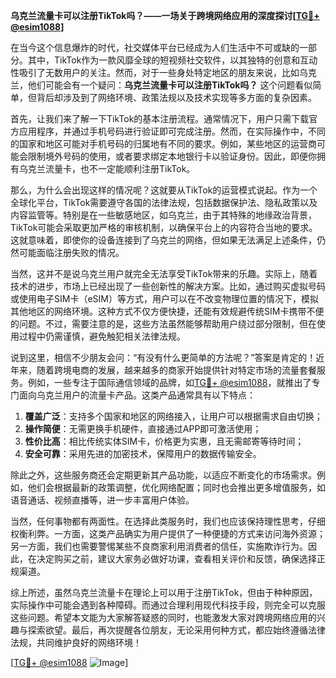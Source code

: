 **乌克兰流量卡可以注册TikTok吗？——一场关于跨境网络应用的深度探讨[[TG💪+ @esim1088](https://t.me/s/esim1088)]**

在当今这个信息爆炸的时代，社交媒体平台已经成为人们生活中不可或缺的一部分。其中，TikTok作为一款风靡全球的短视频社交软件，以其独特的创意和互动性吸引了无数用户的关注。然而，对于一些身处特定地区的朋友来说，比如乌克兰，他们可能会有一个疑问：**乌克兰流量卡可以注册TikTok吗？** 这个问题看似简单，但背后却涉及到了网络环境、政策法规以及技术实现等多方面的复杂因素。

首先，让我们来了解一下TikTok的基本注册流程。通常情况下，用户只需下载官方应用程序，并通过手机号码进行验证即可完成注册。然而，在实际操作中，不同的国家和地区可能对手机号码的归属地有不同的要求。例如，某些地区的运营商可能会限制境外号码的使用，或者要求绑定本地银行卡以验证身份。因此，即便你拥有乌克兰流量卡，也不一定能顺利注册TikTok。

那么，为什么会出现这样的情况呢？这就要从TikTok的运营模式说起。作为一个全球化平台，TikTok需要遵守各国的法律法规，包括数据保护法、隐私政策以及内容监管等。特别是在一些敏感地区，如乌克兰，由于其特殊的地缘政治背景，TikTok可能会采取更加严格的审核机制，以确保平台上的内容符合当地的要求。这就意味着，即使你的设备连接到了乌克兰的网络，但如果无法满足上述条件，仍然可能面临注册失败的情况。

当然，这并不是说乌克兰用户就完全无法享受TikTok带来的乐趣。实际上，随着技术的进步，市场上已经出现了一些创新性的解决方案。比如，通过购买虚拟号码或使用电子SIM卡（eSIM）等方式，用户可以在不改变物理位置的情况下，模拟其他地区的网络环境。这种方式不仅方便快捷，还能有效规避传统SIM卡携带不便的问题。不过，需要注意的是，这些方法虽然能够帮助用户绕过部分限制，但在使用过程中仍需谨慎，避免触犯相关法律法规。

说到这里，相信不少朋友会问：“有没有什么更简单的方法呢？”答案是肯定的！近年来，随着跨境电商的发展，越来越多的商家开始提供针对特定市场的流量套餐服务。例如，一些专注于国际通信领域的品牌，如[TG💪+ @esim1088](https://t.me/s/esim1088)，就推出了专门面向乌克兰用户的流量卡产品。这类产品通常具有以下特点：

1. **覆盖广泛**：支持多个国家和地区的网络接入，让用户可以根据需求自由切换；
2. **操作简便**：无需更换手机硬件，直接通过APP即可激活使用；
3. **性价比高**：相比传统实体SIM卡，价格更为实惠，且无需邮寄等待时间；
4. **安全可靠**：采用先进的加密技术，保障用户的数据传输安全。

除此之外，这些服务商还会定期更新其产品功能，以适应不断变化的市场需求。例如，他们会根据最新的政策调整，优化网络配置；同时也会推出更多增值服务，如语音通话、视频直播等，进一步丰富用户体验。

当然，任何事物都有两面性。在选择此类服务时，我们也应该保持理性思考，仔细权衡利弊。一方面，这类产品确实为用户提供了一种便捷的方式来访问海外资源；另一方面，我们也需要警惕某些不良商家利用消费者的信任，实施欺诈行为。因此，在决定购买之前，建议大家务必做好功课，查看相关评价和反馈，确保选择正规渠道。

综上所述，虽然乌克兰流量卡在理论上可以用于注册TikTok，但由于种种原因，实际操作中可能会遇到各种障碍。而通过合理利用现代科技手段，则完全可以克服这些问题。希望本文能为大家解答疑惑的同时，也能激发大家对跨境网络应用的兴趣与探索欲望。最后，再次提醒各位朋友，无论采用何种方式，都应始终遵循法律法规，共同维护良好的网络环境！

[[TG💪+ @esim1088](https://t.me/s/esim1088) ![Image](https://i.postimg.cc/4NQfJmqS/Snipaste-2025-05-13-00-14-12.png)]